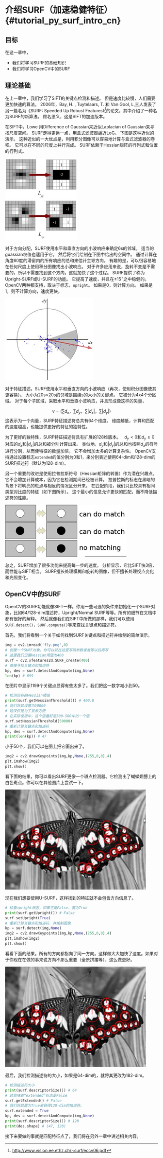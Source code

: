 # 介绍SURF（加速稳健特征）{#tutorial_py_surf_intro_cn}

## 目标

在这一章中，

- 我们将学习SURF的基础知识
- 我们将学习OpenCV中的SURF

## 理论基础

在上一章中，我们学习了SIFT的关键点检测和描述。 但是速度比较慢，人们需要更加快速的算法。 2006年，Bay, H. , Tuytelaars, T. 和 Van Gool, L,三人发表了另一篇名为《SURF: Speeded Up Robust Features》[^1]的论文，其中介绍了一种名为SURF的新算法。 顾名思义，这是SIFT的加速版本。

在SIFT中，Lowe 用Difference of Gaussian来近似Laplacian of Gaussian来寻找尺度空间。 SURF走得更远一点，用盒式滤波器逼近LoG。 下图是这种近似的演示。 这种近似的一大优点是，利用积分图像可以容易地计算与盒式滤波器的卷积。 它可以在不同的尺度上并行完成。 SURF依赖于Hessian矩阵的行列式和位置的行列式。

![image](images/surf_boxfilter.jpg)

对于方向分配，SURF使用水平和垂直方向的小波响应来确定6s的邻域。 适当的guassian权值也适用于它。 然后将它们绘制在下图中给出的空间中。 通过计算在角度60度的滑窗内的所有响应的总和来估计主导方向。 有趣的是，可以很容易地在任何尺度上使用积分图像找出小波响应。 对于许多应用来说，旋转不变是不需要的，所以不需要找到这个方向，这就加快了这个过程。 SURF提供了称为Upright-SURF或U-SURF的功能。 它提高了速度，并且在$\pm 15^{\circ}$之中稳健的。 OpenCV两种都支持，取决于标志，`upright`。 如果是0，则计算方向。 如果是1，则不计算方向，速度更快。

![image](images/surf_orientation.jpg)



对于特征描述，SURF使用水平和垂直方向的小波响应（再次，使用积分图像使其更容易）。 大小为20s×20s的邻域是围绕s的大小的关键点。 它被分为4x4个分区域。 对于每个子区域，采取水平和垂直小波响应，并且形成像这样的矢量，

$$
v=(\sum {d_x}，\sum {d_y}，\sum {| d_x |}，\sum {| d_y |})
$$
这表示为一个向量，SURF特征描述符总共有64个维度。 维度越低，计算和匹配的速度越高，也能提供更好的特征的独特性。

为了更好的独特性，SURF特征描述符具有扩展的128维版本。
  $d_y <0$和$d_y\geq 0$对应的$d_x$和$|d_x|$的总和被分别计算出来。
类似地，$d_y$和$|d_y|$的总和也按照$d_x$的符号进行分割，从而使特征的数量加倍。 它不会增加太多的计算复杂性。 OpenCV支持通过设置标志`extended`的值分别为0和1，来分别表述使用64-dim和128-dim的SURF描述符（默认为128-dim）。

另一个重要的改进是使用拉普拉斯符号（Hessian矩阵的转置）作为潜在兴趣点。 它不会增加计算成本，因为它在检测期间已经被计算。 拉普拉斯的标志在黑暗的背景下将明亮的斑点与相反的情况区分开来。 在匹配阶段，我们只比较具有相同类型对比度的特征（如下图所示）。 这个最小的信息允许更快的匹配，而不降低描述符的性能。

![image](images/surf_matching.jpg)

总之，SURF增加了很多功能来提高每一步的速度。 分析显示，它比SIFT快3倍，而性能与SIFT相当。 SURF擅长处理模糊和旋转的图像，但不擅长处理视点变化和光照变化。

## OpenCV中的SURF

OpenCV的SURF功能就像SIFT一样。你用一些可选的条件来初始化一个SURF对象，比如64/128-dim描述符，Upright/Normal SURF等等。所有的细节在文档中都有很好的解释。 然后就像我们在SIFT中所做的那样，我们可以使用`SURF.detect()`，`SURF.compute()`等来查找关键点和描述符。

首先，我们将看到一个关于如何找到SURF关键点和描述符并绘制的简单演示。 

```python
img = cv2.imread('fly.png',0)
# 创建一个SURF对象。你可以就在这里写明参数或者等以后再写
# 这里我们设置Hessian阈值为400
surf = cv2.xfeatures2d.SURF_create(400)
# 直接寻找关键点和描述符
kp, des = surf.detectAndCompute(img,None)
len(kp) # 699
```

在图片中显示1199个关键点显得有些太多了。我们把这一数字减小到50。

```python
# 检测现有的Hessian阈值
print(surf.getHessianThreshold()) # 400.0
# 我们将其设置为50000
# 这仅仅是为了显示方便
# 在实际使用中，这个值最好是300-500中的一个值
surf.setHessianThreshold(50000)
# 重新计算关键点和描述符
kp, des = surf.detectAndCompute(img,None)
print(len(kp)) # 47
```

小于50个，我们可以在图上把它画出来了。

```python
img2 = cv2.drawKeypoints(img,kp,None,(255,0,0),4)
plt.imshow(img2)
plt.show()
```

看下面的结果，你可以看出SURF更像一个斑点检测器。它检测出了蝴蝶翅膀上的白色斑点。你可以在其他图片上尝试一下。

![image](images/surf_kp1.jpg)

现在我们想要使用U-SURF，这样找到的特征就不会包含方向信息了。

```python
# 检查upright标志，如果它是False，置为True
print(surf.getUpright()) # False
surf.setUpright(True)
# 重新计算关键点和描述符，并绘制图像
kp = surf.detect(img,None)
img2 = cv2.drawKeypoints(img,kp,None,(255,0,0),4)
plt.imshow(img2)
plt.show()
```

看看下面的结果。所有的方向都指向了同一方向。这样做大大加快了速度。如果对于你现在在做的事来说方向不那么重要（全景拼接等），这么做更好。

![image](images/surf_kp2.jpg)

最后，我们检测描述符的大小，如果是64-dim的，就将其更改为182-dim。

```python
# 检测描述符大小
print(surf.descriptorSize()) # 64
# 这意味着“extended”标志是False
surf.getExtended() # False
# 我们将其置为True来获得128-dim的描述符。
surf.extended = True
kp, des = surf.detectAndCompute(img,None)
print(surf.descriptorSize()) # 128
print(des.shape) # (47, 128)
```

接下来要做的事就是匹配特征点了，我们将在另外一章中讲述相关内容。

[^1]: http://www.vision.ee.ethz.ch/~surf/eccv06.pdf 

